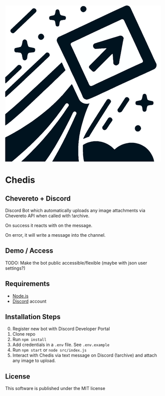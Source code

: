 ![Chedis Logo](Chedis-Logo.svg)

# Chedis
## Chevereto + Discord
Discord Bot which automatically uploads any image attachments via Chevereto API when called with !archive. 

On success it reacts with on the message. 

On error, it will write a message into the channel.

## Demo / Access
TODO: Make the bot public accessible/flexible (maybe with json user settings?)

## Requirements

- [Node.js](http://nodejs.org/)
- [Discord](https://discordapp.com/) account

## Installation Steps

0. Register new bot with Discord Developer Portal 
1. Clone repo
2. Run `npm install`
3. Add credentials in a `.env` file. See `.env.example`
3. Run `npm start` or `node src/index.js` 
4. Interact with Chedis via text message on Discord (!archive) and attach any image to upload.

## License
This software is published under the MIT license
